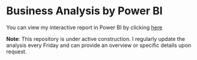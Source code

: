 # Business Analysis by Power BI

You can view my interactive report in Power BI by clicking [here](https://app.powerbi.com/groups/me/reports/198c2300-b8ae-493a-aee1-d42761acfd03/bbd859112e7805036c31?experience=power-bi)

**Note**: This repository is under active construction. I regularly update the analysis every Friday and can provide an overview or specific details upon request.
